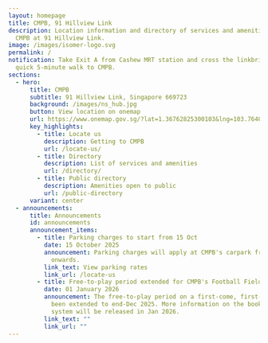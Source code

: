 ```yaml
---
layout: homepage
title: CMPB, 91 Hillview Link
description: Location information and directory of services and amenities at
  CMPB at 91 Hillview Link.
image: /images/isomer-logo.svg
permalink: /
notification: Take Exit A from Cashew MRT station and cross the linkbridge for a
  quick 5-minute walk to CMPB.
sections:
  - hero:
      title: CMPB
      subtitle: 91 Hillview Link, Singapore 669723
      background: /images/ns_hub.jpg
      button: View location on onemap
      url: https://www.onemap.gov.sg/?lat=1.36762825300103&lng=103.764025830065
      key_highlights:
        - title: Locate us
          description: Getting to CMPB
          url: /locate-us/
        - title: Directory
          description: List of services and amenities
          url: /directory/
        - title: Public directory
          description: Amenities open to public
          url: /public-directory
      variant: center
  - announcements:
      title: Announcements
      id: announcements
      announcement_items:
        - title: Parking charges to start from 15 Oct
          date: 15 October 2025
          announcement: Parking charges will apply at CMPB's carpark from 15 Oct 2025
            onwards.
          link_text: View parking rates
          link_url: /locate-us
        - title: Free-to-play period extended for CMPB's Football Field
          date: 01 January 2026
          announcement: The free-to-play period on a first-come, first-served basis has
            been extended to end-Dec 2025. More information on the booking
            system will be released in Jan 2026.
          link_text: ""
          link_url: ""
---
```

